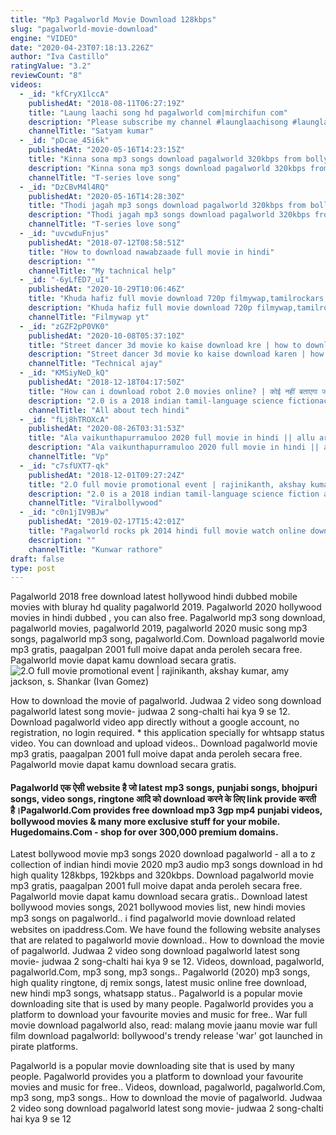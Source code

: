 ```yaml
---
title: "Mp3 Pagalworld Movie Download 128kbps"
slug: "pagalworld-movie-download"
engine: "VIDEO"
date: "2020-04-23T07:18:13.226Z"
author: "Iva Castillo"
ratingValue: "3.2"
reviewCount: "8"
videos:
  - _id: "kfCryX1lccA"
    publishedAt: "2018-08-11T06:27:19Z"
    title: "Laung laachi song hd pagalworld com|mirchifun com"
    description: "Please subscribe my channel #launglaachisong #launglaachivideo #punjavisong #newpunjabisong #launglaachivideosong #newpunjabihitssong"
    channelTitle: "Satyam kumar"
  - _id: "pDcae_45i6k"
    publishedAt: "2020-05-16T14:23:15Z"
    title: "Kinna sona mp3 songs download pagalworld 320kbps from bollywood movie marjaavaan (2019), download"
    description: "Kinna sona mp3 songs download pagalworld 320kbps from bollywood movie marjaavaan (2019), download."
    channelTitle: "T-series love song"
  - _id: "DzCBvM4l4RQ"
    publishedAt: "2020-05-16T14:28:30Z"
    title: "Thodi jagah mp3 songs download pagalworld 320kbps from bollywood movie marjaavaan (2019), download"
    description: "Thodi jagah mp3 songs download pagalworld 320kbps from bollywood movie marjaavaan (2019), download."
    channelTitle: "T-series love song"
  - _id: "uvcwduFnjus"
    publishedAt: "2018-07-12T08:58:51Z"
    title: "How to download nawabzaade full movie in hindi"
    description: ""
    channelTitle: "My tachnical help"
  - _id: "-6yLfED7_uI"
    publishedAt: "2020-10-29T10:06:46Z"
    title: "Khuda hafiz full movie download 720p filmywap,tamilrockars,pagalworld in hd"
    description: "Khuda hafiz full movie download 720p filmywap,tamilrockars,pagalworld in hd khuda hafiz full movie download filmywap khuda hafiz full movie download"
    channelTitle: "Filmywap yt"
  - _id: "zGZF2pP0VK0"
    publishedAt: "2020-10-08T05:37:10Z"
    title: "Street dancer 3d movie ko kaise download kre | how to download street dancer 3d movie in hindi"
    description: "Street dancer 3d movie ko kaise download karen | how to download street dancer 3d movie हेलो दोस्तों स्वागत है आप सभी का आपके अपने"
    channelTitle: "Technical ajay"
  - _id: "KMSiyNeD_kQ"
    publishedAt: "2018-12-18T04:17:50Z"
    title: "How can i download robot 2.0 movies online? | कोई नहीं बताएगा जल्दी करो"
    description: "2.0 is a 2018 indian tamil-language science fictionaction film[3][8] written and directed by s. Shankar. Produced by subaskaran under the banner of lyca"
    channelTitle: "All about tech hindi"
  - _id: "fLj8hTROXcA"
    publishedAt: "2020-08-26T03:31:53Z"
    title: "Ala vaikunthapurramuloo 2020 full movie in hindi || allu arjun|| download hindi dubbed audio"
    description: "Ala vaikunthapurramuloo 2020 full movie in hindi || allu arjun|| download hindi dubbed audio #vpvinuproduction hi i am vinod singhania welcome to our"
    channelTitle: "Vp"
  - _id: "c7sfUXT7-qk"
    publishedAt: "2018-12-01T09:27:24Z"
    title: "2.O full movie promotional event | rajinikanth, akshay kumar, amy jackson, s. Shankar"
    description: "2.0 is a 2018 indian tamil-language science fiction action film[3] written and directed by s. Shankar. Produced by subaskaran under the banner lyca"
    channelTitle: "Viralbollywood"
  - _id: "c0n1jIV9BJw"
    publishedAt: "2019-02-17T15:42:01Z"
    title: "Pagalworld rocks pk 2014 hindi full movie watch online download hd dvdrip free 720p dvdrip 2015"
    description: ""
    channelTitle: "Kunwar rathore"
draft: false
type: post
---
```


Pagalworld 2018 free download latest hollywood hindi dubbed mobile movies with bluray hd quality pagalworld 2019. Pagalworld 2020 hollywood movies in hindi dubbed , you can also free. Pagalworld mp3 song download, pagalworld movies, pagalworld 2019, pagalworld 2020 music song mp3 songs, pagalworld mp3 song, pagalworld.Com. Download pagalworld movie mp3 gratis, paagalpan 2001 full moive dapat anda peroleh secara free. Pagalworld movie dapat kamu download secara gratis.
![2.O full movie promotional event | rajinikanth, akshay kumar, amy jackson, s. Shankar (Ivan Gomez)](https://i.ytimg.com/vi/c7sfUXT7-qk/hqdefault.jpg "2.O full movie promotional event | rajinikanth, akshay kumar, amy jackson, s. Shankar (Matilda Flowers)")

How to download the movie of pagalworld. Judwaa 2 video song download pagalworld latest song movie- judwaa 2 song-chalti hai kya 9 se 12. Download pagalworld video app directly without a google account, no registration, no login required. * this application specially for whtsapp status video. You can download and upload videos.. Download pagalworld movie mp3 gratis, paagalpan 2001 full moive dapat anda peroleh secara free. Pagalworld movie dapat kamu download secara gratis.
<!--inArticleAds-->

<!--galleryOne-->

#### Pagalworld एक ऐसी website है जो latest mp3 songs, punjabi songs, bhojpuri songs, video songs, ringtone आदि को download करने के लिए link provide करती है।Pagalworld.Com provides free download mp3 3gp mp4 punjabi videos, bollywood movies &amp; many more exclusive stuff for your mobile. Hugedomains.Com - shop for over 300,000 premium domains.
<!--inArticleAds-->

<!--galleryTwo-->

Latest bollywood movie mp3 songs 2020 download pagalworld - all a to z collection of indian hindi movie 2020 mp3 audio mp3 songs download in hd high quality 128kbps, 192kbps and 320kbps. Download pagalworld movie mp3 gratis, paagalpan 2001 full moive dapat anda peroleh secara free. Pagalworld movie dapat kamu download secara gratis.. Download latest bollywood movies songs, 2021 bollywood movies list, new hindi movies mp3 songs on pagalworld.. ℹ️ find pagalworld movie download related websites on ipaddress.Com. We have found the following website analyses that are related to pagalworld movie download.. How to download the movie of pagalworld. Judwaa 2 video song download pagalworld latest song movie- judwaa 2 song-chalti hai kya 9 se 12. Videos, download, pagalworld, pagalworld.Com, mp3 song, mp3 songs.. Pagalworld (2020) mp3 songs, high quality ringtone, dj remix songs, latest music online free download, new hindi mp3 songs, whatsapp status.. Pagalworld is a popular movie downloading site that is used by many people. Pagalworld provides you a platform to download your favourite movies and music for free.. War full movie download pagalworld also, read: malang movie jaanu movie war full film download pagalworld: bollywood&#39;s trendy release &#39;war&#39; got launched in pirate platforms.
<!--galleryThree-->

Pagalworld is a popular movie downloading site that is used by many people. Pagalworld provides you a platform to download your favourite movies and music for free.. Videos, download, pagalworld, pagalworld.Com, mp3 song, mp3 songs.. How to download the movie of pagalworld. Judwaa 2 video song download pagalworld latest song movie- judwaa 2 song-chalti hai kya 9 se 12